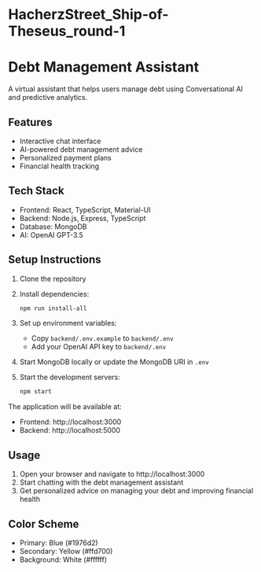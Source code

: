 # HacherzStreet_Ship-of-Theseus_round-1
# Debt Management Assistant

A virtual assistant that helps users manage debt using Conversational AI and predictive analytics.

## Features

- Interactive chat interface
- AI-powered debt management advice
- Personalized payment plans
- Financial health tracking

## Tech Stack

- Frontend: React, TypeScript, Material-UI
- Backend: Node.js, Express, TypeScript
- Database: MongoDB
- AI: OpenAI GPT-3.5

## Setup Instructions

1. Clone the repository
2. Install dependencies:
   ```bash
   npm run install-all
   ```

3. Set up environment variables:
   - Copy `backend/.env.example` to `backend/.env`
   - Add your OpenAI API key to `backend/.env`

4. Start MongoDB locally or update the MongoDB URI in `.env`

5. Start the development servers:
   ```bash
   npm start
   ```

The application will be available at:
- Frontend: http://localhost:3000
- Backend: http://localhost:5000

## Usage

1. Open your browser and navigate to http://localhost:3000
2. Start chatting with the debt management assistant
3. Get personalized advice on managing your debt and improving financial health

## Color Scheme

- Primary: Blue (#1976d2)
- Secondary: Yellow (#ffd700)
- Background: White (#ffffff) 
